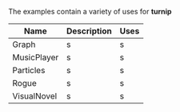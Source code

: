 The examples contain a variety of uses for **turnip**

| Name | Description | Uses |
| -- | -- | -- |
| Graph | s | s |
| MusicPlayer | s | s |
| Particles | s | s |
| Rogue | s | s |
| VisualNovel | s | s |
